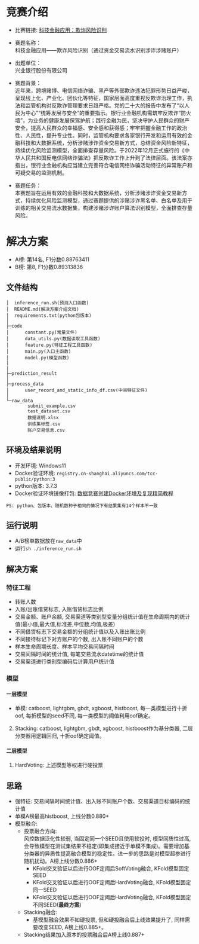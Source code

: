 # 竞赛介绍
- 比赛链接: [科技金融应用：欺诈风险识别](https://www.dcic-china.com/competitions/10060)

- 赛题名称：  
科技金融应用——欺诈风险识别（通过资金交易流水识别涉诈涉赌账户）

- 出题单位：   
兴业银行股份有限公司

- 赛题背景：    
近年来，跨境赌博、电信网络诈骗、黑产等外部欺诈违法犯罪形势日益严峻，呈现线上化、产业化、团伙化等特征，国家层面高度重视反欺诈治理工作，执法和监管机构对反欺诈管理要求日趋严格。党的二十大的报告中发布了“以人民为中心”“统筹发展与安全”的重要指示。银行业金融机构需筑牢反欺诈“防火墙”，为业务的健康发展保驾护航；践行金融为民，坚决守护人民群众的财产安全，提高人民群众的幸福感、安全感和获得感；牢牢把握金融工作的政治性、人民性，提升专业性。同时，监管机构要求各家银行开发和运用有效的金融科技和大数据系统，分析涉赌涉诈资金交易新方式，总结资金风险新特征，持续优化风险监测模型，全面排查存量风险。于2022年12月正式施行的《中华人民共和国反电信网络诈骗法》把反欺诈工作上升到了法律层面。该法案亦指出，银行业金融机构应当建立完善符合电信网络诈骗活动特征的异常账户和可疑交易的监测机制。

- 赛题任务：   
本赛题旨在运用有效的金融科技和大数据系统，分析涉赌涉诈资金交易新方式，持续优化风险监测模型，通过赛题提供的涉赌涉诈黑名单、白名单及用于训练的相关交易流水数据集，构建涉赌涉诈账户算法识别模型，全面排查存量风险。

# 解决方案

- A榜: 第14名, F1分数0.88763411
- B榜: 第8, F1分数0.89313836
## 文件结构
```
│  inference_run.sh(预测入口函数)
│  README.md(解决方案介绍文档)
│  requirements.txt(python包版本)
│
├─code
│      constant.py(常量文件)
│      data_utils.py(数据读取工具函数)
│      feature.py(特征工程工具函数)
│      main.py(入口主函数)
│      model.py(模型函数)
|
|
├─prediction_result
│
├─process_data
│      user_record_and_static_info_df.csv(中间特征文件)
│
└─raw_data
        submit_example.csv
        test_dataset.csv
        数据说明.xlsx
        训练集标签.csv
        账户交易信息.csv
```
   
## 环境及结果说明

- 开发环境: Windows11
- Docker验证环境: `registry.cn-shanghai.aliyuncs.com/tcc-public/python:3`
- python版本: 3.7.3
- Docker验证环境镜像打包: [数据竞赛创建Docker环境及复现精简教程](https://zhuanlan.zhihu.com/p/363635536)

```
PS: python、包版本、随机数种子相同的情况下有结果集有14个样本不一致
```

## 运行说明

- A/B榜单数据放在`raw_data`中
- 运行`sh ./inference_run.sh`

## 解决方案

### 特征工程

- 转账人数
- 入账/出账借贷标志, 入账借贷标志比例
- 交易金额、账户余额, 交易渠道等类别型变量分组统计值在生命周期内的统计值(最小值,最大值,标准差,中位数,均值,极差)
- 不同借贷标志下交易金额的分组统计值以及入账出账比例
- 不同接待标记下对方账户的个数, 出入账不同账户的个数
- 样本生命周期长度、样本平均交易间隔时间
- 交易间隔时间的统计值, 每笔交易流水datetime的统计值
- 交易渠道进行类别型编码后计算用户统计值

### 模型

#### 一层模型
- 单模: catboost, lightgbm, gbdt, xgboost, histboost, 每一类模型进行十折oof, 每折模型的seed不同, 每一类模型的阈值利用oof确定。
2. Stacking: catboost, lightgbm, gbdt, xgboost, histboost作为基分类器, 二层分类器用逻辑回归, 十折oof确定阈值。

#### 二层模型
1. HardVoting: 上述模型等权进行硬投票

## 思路

- 强特征: 交易间隔时间统计值、出入账不同账户个数、交易渠道目标编码的统计值
- 单模A榜最高histboost, 上线分数0.880+
- 模型融合:
  - 投票融合方向:   
        风控数据泛化性较弱, 当固定同一个SEED且使用软投时, 模型同质性过高, 会导致模型在测试集结果不稳定(即集成接近于单模不集成)。需要增加基分类器的异质性提高融合模型的稳定性。进一步的思路是对模型超参进行随机扰动。A榜上线分数0.886+
    - KFold交叉验证以后进行OOF定阈后SoftVoting融合, KFold模型固定SEED
    - KFold交叉验证以后进行OOF定阈后HardVoting融合, KFold模型固定同一SEED
    - KFold交叉验证以后进行OOF定阈后HardVoting融合, KFold模型固定不同SEED(**最终方案**)
  - Stacking融合: 
    - 基模型融合效果不如硬投票, 但和硬投融合后上线效果提升了, 同样需要改变SEED, A榜上线0.885+。
  - Stacking结果加入原本的投票融合后A榜上线0.887+
